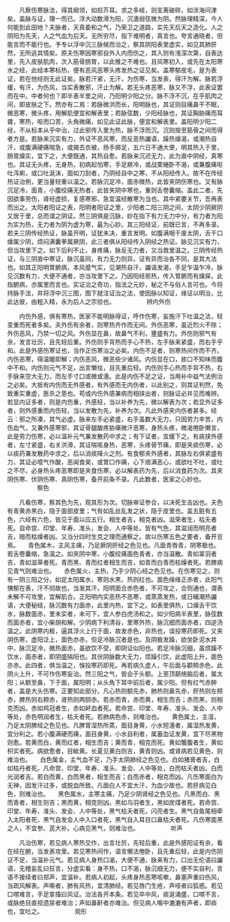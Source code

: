 <!-- { "loadSidebar": true } -->
　　凡察伤寒脉法，得其纲领，如拾芥耳。求之多岐，则支离破碎，如涉海问津矣。盖脉与证，理一而已。浮大动数滑为阳，沉濇弱弦微为阴。然脉理精深，今人何能到此田地？夫脉者，天真委和之气，乃荣卫之道路，实先天后天之造化。人之阴阳为先天，人之气血为后天。无所穷尽，指下难明者，真言也。夸言通晓者，但能言而不能行也。予专以浮中沉三脉候而治之，察其阴阳表里虚实，如见其肺肝然，无所逃其情矣。原夫伤寒因寒邪自外入内而伤之，其入则有浅深次第，自表达里，先入皮肤肌肉，次入筋骨肠胃，以此推之不难也。且风寒初入，或先在太阳寒水之经，此经本寒标热，便有恶风恶寒头疼发热之证见矣。盖寒郁皮毛，是为表证，若在他经则无此证矣。脉若汗紧，无汗，为伤寒，当发表，得汗为解。脉若浮缓，有汗，为伤风，当实表散邪，汗止为解。若无头疼恶寒，脉又不浮，此表证罢而在中。中者何也？即半表半里之间，乃阳明少阳之分。脉不浮不沉，在乎肌肉之间，即皮肤之下。然亦有二焉：若脉微洪而长，阳明脉也，其证则目痛鼻干不眠，微恶寒，微头疼，用解肌便宜和解表里；若脉弦数，少阳经脉也，其证胸胁痛而耳聋，寒热，呕而口苦，头角微痛，如见此证此脉，便宜和解表里。盖阳明少阳二经，不从标本从乎中治，过此邪传入里为热，脉不浮而沉。沉则按至筋骨之间而得者方是。若脉来沉实有力，外证不恶风寒，而反恶热讝语，躁热燥渴，或潮热自汗，或腹满硬痛喘急，或揭去衣被，扬手掷足，五六日不通大便，明其热入于里，肠胃燥实，宜下之，大便既通，其热自愈。若脉来沉迟无力，此为直中阴经，真寒也。其证无头疼，无身热，初病起怕寒，手足厥冷，或战栗蜷卧不渴，或兼腹痛呕吐泻痢，或口吐涎沫，面如刀刮者，乃阴经自中之寒，不从阳经传入。故不在传经热证治例，更当量轻重以温之。若脉沉足冷，面赤微热，此皆夹阴伤寒也。又有脉沉足冷，面青，小腹绞痛无热者，此皆夹阴中寒也，重则舌卷囊缩。盖此二者，先因欲事劳伤，肾经虚损，复感寒邪，急宜温经散寒为当也。其中紧要关节，吾再表而出之。太阳者阳证之表，阳明者阳证之里，少阳者二阳三阴之间，太阴少阴厥阴又居于里，总而谓之阴证。然三阴俱是沉脉，妙在指下有力无力中分，有力者为阳为实为热，无力者为阴为虚为寒，最为心妙。其三阳经证，前既已言，不再多录。若夫三阴传经热证，脉虽开明，证犹未决，重言发明。如腹满咽干废太阴，舌干口燥属少阴，烦闷满囊拳属厥阴，此三者俱从阳经传入阴经之热证。脉见沉实有力，但当攻里下之。如下后利不止，身疼痛，脉反无力者，又当救里温之。三阴传经热证，与三阴直中寒证，脉沉虽同，有力无力则异。证有异而治各不同，是其大法也。如其正阳明胃腑病，本风蹙气实，见潮热自汗，讝语发渴，手足乍温乍冷，脉见沉数有力，大便不通者，亦当攻里下之。乃因阳经邪热，传入胃腑而有燥屎，此指腑病，亦属里而言也。实证治之奇功，指法之元妙，秘之不与俗人言可也。今将持脉手法，并将浮中沉三图，图下就注证治之法，使因脉以知证，缘证以明治，比此达彼，由粗入精，永为后人之宗验也。
　　　　　辨内外伤

　　内伤外感，俱有寒热，医家不能明脉得证，呼作伤寒，妄施汗下吐温之法，轻变重而死者多矣。夫外伤有余者，则寒热齐作而无间。外伤恶寒，虽近烈火不除；外伤恶风，乃禁一切之风。外伤显在鼻，故鼻气不利，壅盛有力。外伤则邪气有余，发言壮厉，且先轻后重。外伤则手背热而手心不热，左手脉来紧盛，而右手乎和。此是外感伤寒证也，当作正伤寒治之必矣。内伤不足者，则寒热间作而不齐。内伤恶寒，得温暖即解；内伤恶风，微恶些少诸风。内伤显在口，故口不知味而腹中不和。内伤则元气不足，出言懒怯，且先重后轻。内伤则手心热而手背不热，右手脉来空大无力，而左手寸口或微或濇。此是内伤不足之证，当用补中益气法例治之必矣。大抵有内伤而无外感者，有外感而无内伤者，以此别之，则其证判然，免致重实重虚，医杀之患也。苟或内伤外感兼病而相挟出者，则脉证必并见而难辨。若显内证多者，则是内伤重，外感轻，当以补养为先，微以解表为次；若显外证多者，则外感重而内伤轻，当以发散为先，补养为次。凡此外感夹内伤者甚多。经云：邪之所凑，其气必虚。脉来左手必紧盛，右手虽数大无力，只因劳力辛苦，内伤血气，又兼外感寒邪，其证骨腿酸疼胁痛微汗恶寒，身热头疼，微渴倦卧懒言，此是劳力伤寒，必以温补元气兼发散药中求之；有下证者，宜缓下之。有痰挟外感者，左寸紧盛，右关洪滑，其证喘咳身热，恶寒，头疼骨节痛，即是夹痰伤寒，必以痰药兼发散药中求之，后以消痰降火之剂。有食郁夹外感者，其脉左右俱紧盛有力，其证必噫气作酸，恶闻食臭，或胃口作痛，心下痞满恶心，或欲吐不吐，或吐之不尽，必身热头疼恶寒即是夹食伤寒，必以解表药为先，后以消食药为次。其夹阴伤寒、伏阴伤寒、真阴伤寒，备开前条不录。凡此数者，医家之心妙也。
　　　　　察色

　　凡看伤寒，察其色为先，观其形为次。切脉审证参合，以决死生吉凶也。夫色有青黄赤黑白，隐于面部皮里；气有如乱丝乱发之状，隐于皮里也。盖五脏有五色，六经有六色，皆见于面以应五行。相生者吉，相克者凶。滋荣者生，枯夭者死。自命宫、印堂、年寿、准头，发会、人中等处，皆有气色，其滋润而明亮者吉，暗而枯燥者凶。又当分四时生克之理而通察之。故以伤寒五色之要者，备开览焉。　　青色属木，主风主痛，乃足厥阴肝经之色见也。凡面青唇青，阴寒极也。若舌卷囊缩，急温之。如夹阴中寒，小腹绞痛面色青者，亦当温散。青如翠羽者吉，青如滋草者死。青而黑、青而红者相生而吉，如青而白青而枯燥者死。若脾病见青气则难治也。　　赤色属火，主热，乃手少阴心经之色见也。在伤寒见之，则有一阴三阳之分。如足太阳属水，寒则水黑，热则红也。面色缘缘正赤者，此阳气怫郁在表，汗不彻故也，当发其汗。阳明面合赤色者，不可攻之，合则通也，谓表未解不可攻里，宜解肌合。正阳明内实恶热不恶寒，或蒸蒸发热，或日晡潮热讝语，大便秘结，脉沉数有力面赤，此里内热，宜下之。如表里俱热，口燥舌干饮水，脉数面赤，里未实者，未可下，宜人参白虎汤和之。如少阳病半表里，脉弦数而面赤者，宜小柴胡和解。少阴病下利清谷，里寒外热，脉沉细而面赤者，四逆汤温之。此阴寒内极，逼其浮火上行于面，故发赤色，非热也，误投寒药即死。又夹阴伤寒，虚阳泛上，面色亦赤，但足冷脉沉者是也。及阴极发躁，欲坐卧泥水井中，脉沉足冷，微热面赤，虽欲饮不受，即阴证似阳也。若足冷脉沉细，虽烦躁不饮水，面赤者，即阴盛隔阳也。其伏阴脉数大无力，烦躁引饮，此虚阳上升，面色亦赤。此四者，俱当温之，悞投寒药即死。再若病久虚人，午后面与颧颊赤色，此阴火上升，不可作伤寒妄治。然三阳之气，皆会于头额。上至顶巅络脑后者，属太阳；从额至鼻，下于面，属阳明；从头角下耳中前后者，属少阳。但有红气赤肿者，盖是大头伤寒。正要知此部分。凡心热则额先赤，肺热则鼻先赤，肝热则左颊赤，脾热则右颊赤，肾热则两颐赤。若赤而青，赤而黄，相生而吉；赤而黑，则相克而凶。赤如鸡冠者生，赤如衃血者死。若命宫、印堂、年寿、准头、发会、人中等处，赤色明润者生，枯夭者死。若肺病色赤，则难治也。　　黄色属土，主湿，乃足太阴脾经之色见也。凡脾胃湿热所蒸，面目身黄，小水短濇者，属湿热发黄，宜分利之。若小腹满硬而痛，面目身黄，小水自利者，属蓄血证发黄，宜下尽黑物则愈。若黄而白，黄而红者，相生而吉；黄而青，相克而死。黄如蟹腹者生，黄如枳实者死。病欲愈者，目眦黄。长夏见黄白则吉，黄青则凶。或肾病若见黄色，则难治也。　　白色属金，主气血不足，乃手太阴肺经之色见也。白如猪膏者吉，白如枯丹者死。凡命宫、印堂、年寿、准头、发会、人中等处，白而枯夭者凶，白而光润者吉。若白而黄，白而黑者，相生而吉；白而赤者，相克而凶。凡伤寒面白为无神，因发汗过多，或脱血所致。凡面白人不宜大汗，为血少故也。若肝病见白色，则难治也。　　黑色属水，主寒主痛，乃足少阴肾经之色见也。凡黑而白、黑而青者，相生则吉；黑而黄，相克则凶。黑如乌羽者生，黑如炭煤者死。若命宫、印堂、年寿、准头、发会、人中等处，黑气枯夭者死，闪亮者生。黑气自鱼尾相牵入太阳者死，黑气自发会人中入口者死，黑气自入耳目口鼻枯夭者死。凡伤寒面黑之人，不宜参、芪大补。心病见黑气，则难治也。
　　　　　听声

　　凡治伤寒，若见病人寒热交作，出言壮厉，先轻后重，此是外感阳证有余，看在经在腑，当发表攻里。若见寒热间作，语言懒法倦卧，且先重后轻，此是内伤阴证不足，当温补元气。若见病人身热口渴，大便不通，脉来有力，口出无伦语曰讝语，无稽妄乱曰狂言，分虚实看：身不热，口不渴，脉沉细无力，便不实自利，言语不接续者曰郑声，宜温补。若病人初起，头疼身热恶寒咳嗽，鼻塞声重曰伤风，当疏风解表。声嘶者，肺有风热，宜清肺经。若见唇门生疮，声哑者曰狐惑。若见口噤难言，手足挛搐曰风证。治法各开本条。若见卒中风，痰涎涌盛，口噤不言，或脉绝目直视遗尿者难治；声如鼻鼾者亦难治。但见病人喉中漉漉有声者，即痰也，宜吐之。
　　　　　观形

